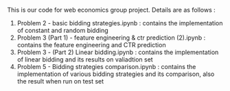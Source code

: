 This is our code for web economics group project. Details are as follows :
1. Problem 2 - basic bidding strategies.ipynb : contains the implementation of constant and random bidding
2. Problem 3 (Part 1) - feature engineering & ctr prediction (2).ipynb : contains the feature engineering and CTR prediction
3. Problem 3 - (Part 2) Linear bidding.ipynb : contains the implementation of linear bidding and its results on valiadtion set
4. Problem 5 - Bidding strategies comparison.ipynb : contains the implementation of various bidding strategies and its comparison, also the result when run on test set 
